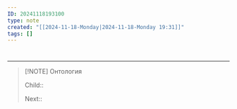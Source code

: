 ```yaml
---
ID: 20241118193100
type: note
created: "[[2024-11-18-Monday|2024-11-18-Monday 19:31]]"
tags: []
---
```

#  


---


> [!NOTE] Онтология
> 
> Child:: 
> 
> Next:: 
